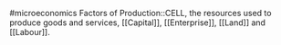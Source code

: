 #microeconomics 
Factors of Production::CELL, the resources used to produce goods and services, [[Capital]], [[Enterprise]], [[Land]] and [[Labour]].
<!--SR:!2023-11-26,4,270-->